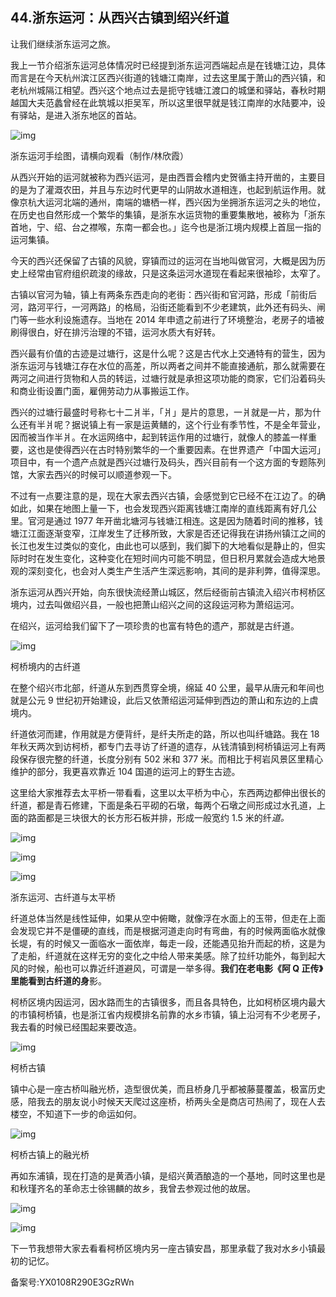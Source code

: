 ## 44.浙东运河：从西兴古镇到绍兴纤道
让我们继续浙东运河之旅。


我上一节介绍浙东运河总体情况时已经提到浙东运河西端起点是在钱塘江边，具体而言是在今天杭州滨江区西兴街道的钱塘江南岸，过去这里属于萧山的西兴镇，和老杭州城隔江相望。西兴这个地点过去是扼守钱塘江渡口的城堡和驿站，春秋时期越国大夫范蠡曾经在此筑城以拒吴军，所以这里很早就是钱江南岸的水陆要冲，设有驿站，是进入浙东地区的首站。


![img](https://pic2.zhimg.com/v2-a832999599e56ba09c5b387ba43102eb.webp)

浙东运河手绘图，请横向观看（制作/林欣霞）


从西兴开始的运河就被称为西兴运河，是由西晋会稽内史贺循主持开凿的，主要目的是为了灌溉农田，并且与东边时代更早的山阴故水道相连，也起到航运作用。就像京杭大运河北端的通州，南端的塘栖一样，西兴因为坐拥浙东运河之头的地位，在历史也自然形成一个繁华的集镇，是浙东水运货物的重要集散地，被称为「浙东首地，宁、绍、台之襟喉，东南一都会也。」迄今也是浙江境内规模上首屈一指的运河集镇。


今天的西兴还保留了古镇的风貌，穿镇而过的运河在当地叫做官河，大概是因为历史上经常由官府组织疏浚的缘故，只是这条运河水道现在看起来很袖珍，太窄了。


古镇以官河为轴，镇上有两条东西走向的老街：西兴街和官河路，形成「前街后河，路河平行，一河两路」的格局，沿街还能看到不少老建筑，此外还有码头、闸门等一些水利设施遗存。当地在 2014 年申遗之前进行了环境整治，老房子的墙被刷得很白，好在排污治理的不错，运河水质大有好转。


西兴最有价值的古迹是过塘行，这是什么呢？这是古代水上交通特有的营生，因为浙东运河与钱塘江存在水位的高差，所以两者之间并不能直接通航，那么就需要在两河之间进行货物和人员的转运，过塘行就是承担这项功能的商家，它们沿着码头和商业街设置门面，雇佣劳动力从事搬运工作。


西兴的过塘行最盛时号称七十二爿半，「爿」是片的意思，一爿就是一片，那为什么还有半爿呢？据说镇上有一家是运黄鳝的，这个行业有季节性，不是全年营业，因而被当作半爿。在水运网络中，起到转运作用的过塘行，就像人的膝盖一样重要，这也是使得西兴在古时特别繁华的一个重要因素。在世界遗产「中国大运河」项目中，有一个遗产点就是西兴过塘行及码头，西兴目前有一个这方面的专题陈列馆，大家去西兴的时候可以顺道参观一下。


不过有一点要注意的是，现在大家去西兴古镇，会感觉到它已经不在江边了。的确如此，如果在地图上量一下，也会发现西兴距离钱塘江南岸的直线距离有好几公里。官河是通过 1977 年开凿北塘河与钱塘江相连。这是因为随着时间的推移，钱塘江江面逐渐变窄，江岸发生了迁移所致，大家是否还记得我在讲扬州镇江之间的长江也发生过类似的变化，由此也可以感到，我们脚下的大地看似是静止的，但实际时时在发生变化，这种变化在短时间内可能不明显，但日积月累就会造成大地景观的深刻变化，也会对人类生产生活产生深远影响，其间的是非利弊，值得深思。


浙东运河从西兴开始，向东很快流经萧山城区，然后经衙前古镇流入绍兴市柯桥区境内，过去叫做绍兴县，一般也把萧山绍兴之间的这段运河称为萧绍运河。


在绍兴，运河给我们留下了一项珍贵的也富有特色的遗产，那就是古纤道。


![img](https://pic1.zhimg.com/v2-5c26f66afe28d039712d2e69199ac41e.webp)

柯桥境内的古纤道


在整个绍兴市北部，纤道从东到西贯穿全境，绵延 40 公里，最早从唐元和年间也就是公元 9 世纪初开始建设，此后又依萧绍运河延伸到西边的萧山和东边的上虞境内。


纤道依河而建，作用就是方便背纤，是纤夫所走的路，所以也叫纤塘路。我在 18 年秋天两次到访柯桥，都专门去寻访了纤道的遗存，从钱清镇到柯桥镇运河上有两段保存很完整的纤道，长度分别有 502 米和 377 米。而相比于柯岩风景区里精心维护的部分，我更喜欢靠近 104 国道的运河上的野生古迹。


这里给大家推荐去太平桥一带看看，这里以太平桥为中心，东西两边都伸出很长的纤道，都是青石修建，下面是条石平砌的石墩，每两个石墩之间形成过水孔道，上面的路面都是三块很大的长方形石板并排，形成一般宽约 1.5 米的纤*道。*


![img](https://pic1.zhimg.com/v2-3eb1c961800553a6df53083d135d0725.webp)

![img](https://pic4.zhimg.com/v2-c10c361fe4402d4f3972f7a146ae15ed.webp)

![img](https://pic1.zhimg.com/v2-8cb70700d7407c6f8f52b0fa0295dfb1.webp)

浙东运河、古纤道与太平桥


纤道总体当然是线性延伸，如果从空中俯瞰，就像浮在水面上的玉带，但走在上面会发现它并不是僵硬的直线，而是根据河道走向时有弯曲，有的时候两面临水就像长堤，有的时候又一面临水一面依岸，每走一段，还能遇见抬升而起的桥，这是为了走船，纤道就在这样无穷的变化之中给人带来美感。除了拉纤功能外，每到起大风的时候，船也可以靠近纤道避风，可谓是一举多得。**我们在老电影《阿 Q 正传》里能看到古纤道的身**影。


柯桥区境内因运河，因水路而生的古镇很多，而且各具特色，比如柯桥区境内最大的市镇柯桥镇，也是浙江省内规模排名前靠的水乡市镇，镇上沿河有不少老房子，我去看的时候已经围起来要改造。


![img](https://pic1.zhimg.com/v2-c40d6e7aba9ed055d4929a5e895d3530.webp)

柯桥古镇


镇中心是一座古桥叫融光桥，造型很优美，而且桥身几乎都被藤蔓覆盖，极富历史感，陪我去的朋友说小时候天天爬过这座桥，桥两头全是商店可热闹了，现在人去楼空，不知道下一步的命运如何。


![img](https://pic2.zhimg.com/v2-9d36616c4af2960ade5a0fb79c4493c8.webp)

柯桥古镇上的融光桥


再如东浦镇，现在打造的是黄酒小镇，是绍兴黄酒酿造的一个基地，同时这里也是和秋瑾齐名的革命志士徐锡麟的故乡，我曾去参观过他的故居。


![img](https://pic4.zhimg.com/v2-e10526bfa872d45fefcf85293e4f82f6.webp)

![img](https://pic3.zhimg.com/v2-2d611d04957c3e93043690671a61c829.webp)

下一节我想带大家去看看柯桥区境内另一座古镇安昌，那里承载了我对水乡小镇最初的记忆。


备案号:YX0108R290E3GzRWn

